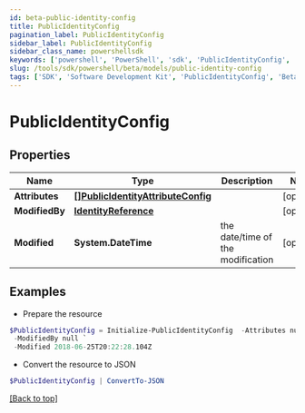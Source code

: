 ```yaml
---
id: beta-public-identity-config
title: PublicIdentityConfig
pagination_label: PublicIdentityConfig
sidebar_label: PublicIdentityConfig
sidebar_class_name: powershellsdk
keywords: ['powershell', 'PowerShell', 'sdk', 'PublicIdentityConfig', 'BetaPublicIdentityConfig'] 
slug: /tools/sdk/powershell/beta/models/public-identity-config
tags: ['SDK', 'Software Development Kit', 'PublicIdentityConfig', 'BetaPublicIdentityConfig']
---
```



# PublicIdentityConfig

## Properties

Name | Type | Description | Notes
------------ | ------------- | ------------- | -------------
**Attributes** | [**[]PublicIdentityAttributeConfig**](public-identity-attribute-config) |  | [optional] 
**ModifiedBy** | [**IdentityReference**](identity-reference) |  | [optional] 
**Modified** | **System.DateTime** | the date/time of the modification | [optional] 

## Examples

- Prepare the resource
```powershell
$PublicIdentityConfig = Initialize-PublicIdentityConfig  -Attributes null `
 -ModifiedBy null `
 -Modified 2018-06-25T20:22:28.104Z
```

- Convert the resource to JSON
```powershell
$PublicIdentityConfig | ConvertTo-JSON
```


[[Back to top]](#) 

